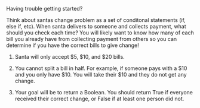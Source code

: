 Having trouble getting started?

Think about santas change problem as a set of conditonal statements (if, else if, etc).
When santa delivers to someone and collects payment, what should you check each time?
You will likely want to know how many of each bill you already have from collecting payment from others so you can determine if you have the correct bills to give change!

1. Santa will only accept $5, $10, and $20 bills.

2. You cannot split a bill in half. For example, if someone pays with a $10 and you only have $10. You will take their $10 and they do not get any change.

3. Your goal will be to return a Boolean. You should return True if everyone received their correct change, or False if at least one person did not.
